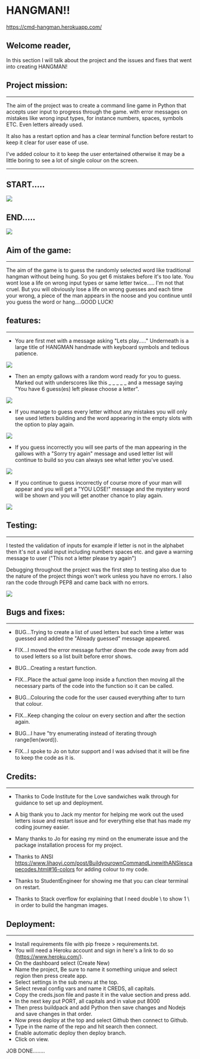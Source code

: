 # HANGMAN!!
https://cmd-hangman.herokuapp.com/

## Welcome reader,

In this section I will talk about the project and the issues and fixes that went into creating HANGMAN!

## Project mission:
---

The  aim of the project was to create a command line game in Python that accepts user input to progress through the game. with error messages on mistakes like wrong input types, for instance numbers, spaces, symbols ETC. Even letters already used.

It also has a restart option and  has a clear terminal function before restart to keep it clear for user ease of use.

I've added colour to it to keep the user entertained otherwise it may be a little boring to see a lot of single colour on the screen.

---

## START.....
![](images/hangman-start.png)

## END.....
![](images/hangman-end.png)


## Aim of the game:
---

The aim of the game is to guess the randomly selected word like traditional hangman without being hung. So you get 6 mistakes before it's too late. You wont lose a life on wrong input types or same letter twice..... I'm not that cruel. But you will obviously lose a life on wrong guesses and each time your wrong, a piece of the man appears in the noose and you continue until you guess the word or hang....GOOD LUCK!


## features:
---

- You are first met with a message asking "Lets play....."
Underneath is a large title of HANGMAN handmade with keyboard symbols and tedious patience.

![](images/hangman-title.png)

- Then an empty gallows with a random word ready for you to guess. Marked out with underscores like this _ _ _ _ _  and a message saying "You have 6 guess(es) left please choose a letter".

![](images/hangman-empty.png)

- If you manage to guess every letter without any mistakes you will only see used letters building and the word appearing in the empty slots with the option to play again.

![](images/hangman-no-errors.png)

- If you guess incorrectly you will see parts of the man appearing in the gallows with a "Sorry try again" message and used letter list will continue to build so you can always see what letter you've used.


![](images/hangman-used-letters.png)

- If you continue to guess incorrectly of course more of your man will appear and you will get a "YOU LOSE!" message and the mystery word will be shown and you will get another chance to play again.

![](images/hangman-too-many-errors.png)

## Testing:
---

I tested the validation of inputs for example if letter is not in the alphabet then it's not a valid input including numbers spaces etc. and gave a warning message to user
("This not a letter please try again") 

Debugging throughout the project was the first step to testing also due to the nature of the project things won't work unless you have no errors. I also ran the code through PEP8 and came back with no errors.

![](images/pep8-test.png)

## Bugs and fixes:
---

- BUG...Trying to create a list of used letters but each time a letter was guessed and added the "Already guessed" message appeared.
- FIX...I moved the error message further down the code away from add to used letters so a list built before error shows.

- BUG...Creating a restart function.
- FIX...Place the actual game loop inside a function then moving all the necessary parts of the code into the function so it can be called.

- BUG...Colouring the code for the user caused everything after to turn that colour.
- FIX...Keep changing the colour on every section and after the section again.

- BUG...I have "try enumerating instead of iterating through range(len(word)).
- FIX...I spoke to Jo on tutor support and I was advised that it will be fine to keep the code as it is.

## Credits:
---

- Thanks to Code Institute for the Love sandwiches walk through for guidance to set up and deployment.

- A big thank you to Jack my mentor for helping me work out the used letters issue and restart issue and for everything else that has made my coding journey easier.

- Many thanks to Jo for easing my mind on the enumerate issue and the package installation process for my project.

- Thanks to ANSI https://www.lihaoyi.com/post/BuildyourownCommandLinewithANSIescapecodes.html#16-colors  for adding colour to my code.

- Thanks to StudentEngineer for showing me that you can clear terminal on restart.

- Thanks to Stack overflow for explaining that I need double \ to show 1 \ in order to build the hangman images. 

## Deployment:
---

- Install requirements file with pip freeze > requirements.txt.
- You will need a Heroku account and sign in here's a link to do so (https://www.heroku.com/).
- On the dashboard select (Create New)
- Name the project, Be sure to name it something unique and select region then press create app.
- Select settings in the sub menu at the top.
- Select reveal config vars and name it CREDS, all capitals.
- Copy the creds.json file and paste it in the value section and press add.
- In the next key put PORT, all capitals and in value put 8000 
- Then press buildpack and add Python then save changes and Nodejs and save changes in that order.
- Now press deploy at the top and select Github then connect to Github.
- Type in the name of the repo and hit search then connect.
- Enable automatic deploy then deploy branch.
- Click on view.

JOB DONE........

